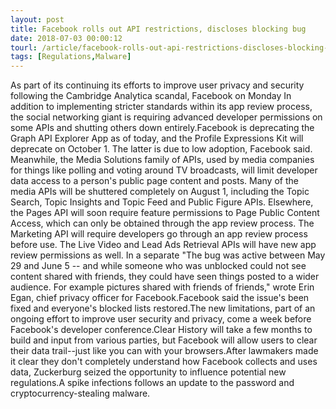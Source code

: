 ```yaml
---
layout: post
title: Facebook rolls out API restrictions, discloses blocking bug
date: 2018-07-03 00:00:12
tourl: /article/facebook-rolls-out-api-restrictions-discloses-blocking-bug/
tags: [Regulations,Malware]
---
```

As part of its continuing its efforts to improve user privacy and security following the Cambridge Analytica scandal, Facebook on Monday In addition to implementing stricter standards within its app review process, the social networking giant is requiring advanced developer permissions on some APIs and shutting others down entirely.Facebook is deprecating the Graph API Explorer App as of today, and the Profile Expressions Kit will deprecate on October 1. The latter is due to low adoption, Facebook said. Meanwhile, the Media Solutions family of APIs, used by media companies for things like polling and voting around TV broadcasts, will limit developer data access to a person's public page content and posts. Many of the media APIs will be shuttered completely on August 1, including the Topic Search, Topic Insights and Topic Feed and Public Figure APIs. Elsewhere, the Pages API will soon require feature permissions to Page Public Content Access, which can only be obtained through the app review process. The Marketing API will require developers go through an app review process before use. The Live Video and Lead Ads Retrieval APIs will have new app review permissions as well. In a separate "The bug was active between May 29 and June 5 -- and while someone who was unblocked could not see content shared with friends, they could have seen things posted to a wider audience. For example pictures shared with friends of friends," wrote Erin Egan, chief privacy officer for Facebook.Facebook said the issue's been fixed and everyone's blocked lists restored.The new limitations, part of an ongoing effort to improve user security and privacy, come a week before Facebook's developer conference.Clear History will take a few months to build and input from various parties, but Facebook will allow users to clear their data trail--just like you can with your browsers.After lawmakers made it clear they don't completely understand how Facebook collects and uses data, Zuckerburg seized the opportunity to influence potential new regulations.A spike infections follows an update to the password and cryptocurrency-stealing malware.